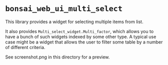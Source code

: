 # `bonsai_web_ui_multi_select`

This library provides a widget for selecting multiple items from list.

It also provides `Multi_select_widget.Multi_factor`, which allows you
to have a bunch of such widgets indexed by some other type. A typical
use case might be a widget that allows the user to filter some table
by a number of different criteria.

See screenshot.png in this directory for a preview.
